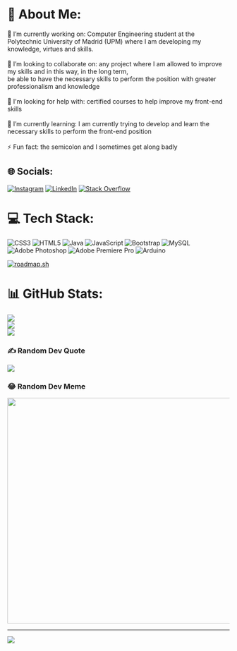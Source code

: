 # 💫 About Me:
🔭 I’m currently working on: Computer Engineering student at the Polytechnic University of Madrid (UPM) where I am developing my knowledge, virtues and skills.<br><br>👯 I’m looking to collaborate on: any project where I am allowed to improve my skills and in this way, in the long term, <br>be able to have the necessary skills to perform the position with greater professionalism and knowledge <br><br>🤝 I'm looking for help with: certified courses to help improve my front-end skills <br><br>🌱 I’m currently learning: I am currently trying to develop and learn the necessary skills to perform the front-end position<br><br>⚡ Fun fact: the semicolon and I sometimes get along badly


## 🌐 Socials:
[![Instagram](https://img.shields.io/badge/Instagram-%23E4405F.svg?logo=Instagram&logoColor=white)](https://instagram.com/https://www.instagram.com/alvrm_/) [![LinkedIn](https://img.shields.io/badge/LinkedIn-%230077B5.svg?logo=linkedin&logoColor=white)](https://linkedin.com/in/https://www.linkedin.com/in/alvrma/) [![Stack Overflow](https://img.shields.io/badge/-Stackoverflow-FE7A16?logo=stack-overflow&logoColor=white)](https://stackoverflow.com/users/https://stackoverflow.com/users/20235068/alvrm) 

# 💻 Tech Stack:
![CSS3](https://img.shields.io/badge/css3-%231572B6.svg?style=for-the-badge&logo=css3&logoColor=white) ![HTML5](https://img.shields.io/badge/html5-%23E34F26.svg?style=for-the-badge&logo=html5&logoColor=white) ![Java](https://img.shields.io/badge/java-%23ED8B00.svg?style=for-the-badge&logo=java&logoColor=white) ![JavaScript](https://img.shields.io/badge/javascript-%23323330.svg?style=for-the-badge&logo=javascript&logoColor=%23F7DF1E) ![Bootstrap](https://img.shields.io/badge/bootstrap-%23563D7C.svg?style=for-the-badge&logo=bootstrap&logoColor=white) ![MySQL](https://img.shields.io/badge/mysql-%2300f.svg?style=for-the-badge&logo=mysql&logoColor=white) ![Adobe Photoshop](https://img.shields.io/badge/adobephotoshop-%2331A8FF.svg?style=for-the-badge&logo=adobephotoshop&logoColor=white) ![Adobe Premiere Pro](https://img.shields.io/badge/Adobe%20Premiere%20Pro-9999FF.svg?style=for-the-badge&logo=Adobe%20Premiere%20Pro&logoColor=white) ![Arduino](https://img.shields.io/badge/-Arduino-00979D?style=for-the-badge&logo=Arduino&logoColor=white)

[![roadmap.sh](https://api.roadmap.sh/v1-badge/wide/64946607d99c9d67318db90d?variant=dark)](https://roadmap.sh)

# 📊 GitHub Stats:
![](https://github-readme-stats.vercel.app/api?username=akwatiro&theme=radical&hide_border=false&include_all_commits=true&count_private=true)<br/>
![](https://github-readme-streak-stats.herokuapp.com/?user=akwatiro&theme=radical&hide_border=false)<br/>
![](https://github-readme-stats.vercel.app/api/top-langs/?username=akwatiro&theme=radical&hide_border=false&include_all_commits=true&count_private=true&layout=compact)

### ✍️ Random Dev Quote
![](https://quotes-github-readme.vercel.app/api?type=horizontal&theme=dark)

### 😂 Random Dev Meme
<img src="https://random-memer.herokuapp.com/" width="512px"/>

---
[![](https://visitcount.itsvg.in/api?id=akwatiro&icon=2&color=0)](https://visitcount.itsvg.in)


